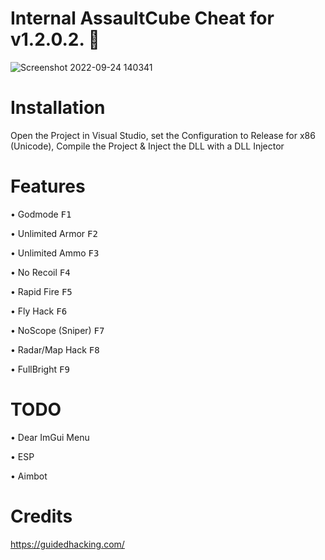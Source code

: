 # Internal AssaultCube Cheat for v1.2.0.2. 👻

![Screenshot 2022-09-24 140341](https://user-images.githubusercontent.com/104499175/192097056-cc1b40d7-58e7-4710-b0d1-4d48dda55a72.png)

# Installation
Open the Project in Visual Studio, set the Configuration to Release for x86 (Unicode), Compile the Project & Inject the DLL with a DLL Injector

# Features

• Godmode <kbd>F1</kbd>

• Unlimited Armor <kbd>F2</kbd>

• Unlimited Ammo <kbd>F3</kbd>

• No Recoil <kbd>F4</kbd>

• Rapid Fire <kbd>F5</kbd>

• Fly Hack <kbd>F6</kbd>

• NoScope (Sniper) <kbd>F7</kbd>

• Radar/Map Hack <kbd>F8</kbd>

• FullBright <kbd>F9</kbd>

# TODO

• Dear ImGui Menu

• ESP

• Aimbot

# Credits
https://guidedhacking.com/
